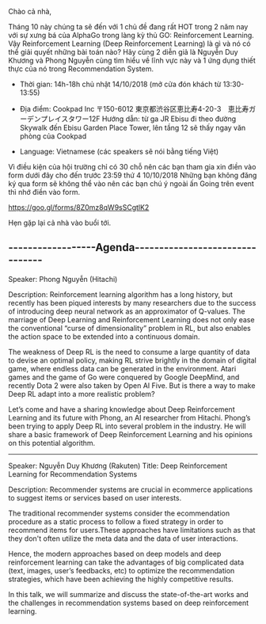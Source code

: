 Chào cả nhà,

Tháng 10 này chúng ta sẽ đến với 1 chủ đề đang rất HOT trong 2 năm nay với sự xưng bá của AlphaGo trong làng kỳ thủ GO: Reinforcement Learning.
Vậy Reinforcement Learning (Deep Reinforcement Learning) là gì và nó có thể giải quyết những bài toán nào? Hãy cùng 2 diễn giả là Nguyễn Duy Khương và Phong Nguyễn
cùng tìm hiểu về lĩnh vực này và 1 ứng dụng thiết thực của nó trong Recommendation System.

- Thời gian: 14h-18h chủ nhật 14/10/2018 (mở cửa đón khách từ 13:30-13:55)
- Địa điểm: Cookpad Inc
  〒150-6012 東京都渋谷区恵比寿4-20-3　恵比寿ガーデンプレイスタワー12F
  Hướng dẫn: từ ga JR Ebisu đi theo đường Skywalk đến Ebisu Garden Place Tower, lên tầng 12 sẽ thấy ngay văn phòng của Cookpad

- Language: Vietnamese (các speakers sẽ nói bằng tiếng Việt)
  
Vì điều kiện của hội trường chỉ có 30 chỗ nên các bạn tham gia xin điền vào form dưới đây cho đến trước 23:59 thứ 4 10/10/2018
Những bạn không đăng ký qua form sẽ không thể vào nên các bạn chú ý ngoài ấn Going trên event thì nhớ điền vào form.

https://goo.gl/forms/8Z0mz8qW9sSCgtlK2

Hẹn gặp lại cả nhà vào buổi tới.

------------------Agenda--------------------------------
--------
Speaker: Phong Nguyễn (Hitachi)

Description:
Reinforcement learning algorithm has a long history, but recently has been piqued interests by many researchers due to the success of introducing deep neural network as an approximator of Q-values. The marriage of Deep Learning and Reinforcement Learning does not only ease the conventional “curse of dimensionality” problem in RL, but also enables the action space to be extended into a continuous domain. 

The weakness of Deep RL is the need to consume a large quantity of data to devise an optimal policy, making RL strive brightly in the domain of digital game, where endless data can be generated in the environment. Atari games and the game of Go were conquered by Google DeepMind, and recently Dota 2 were also taken by Open AI Five. But is there a way to make Deep RL adapt into a more realistic problem? 

Let’s come and have a sharing knowledge about Deep Reinforcement Learning and its future with Phong, an AI researcher from Hitachi. Phong’s been trying to apply Deep RL into several problem in the industry. He will share a basic framework of Deep Reinforcement Learning and his opinions on this potential algorithm. 

--------
Speaker: Nguyễn Duy Khương (Rakuten)
Title: Deep Reinforcement Learning for Recommendation Systems

Description: 
Recommender systems are crucial in ecommerce applications to suggest items or services based on user interests.

The  traditional recommender systems consider the ecommendation procedure as a static process to follow a fixed strategy in order to recommend items for users.These approaches have limitations such as that they don't often utilize the meta data and the data of user interactions.

Hence, the modern approaches based on deep models and  deep reinforcement learning can take the advantages of big complicated data (text, images, user’s feedbacks, etc) to optimize the recommendation strategies, which have been achieving the highly competitive results. 

In this talk, we will summarize and discuss the state-of-the-art works and the challenges in recommendation systems based on deep reinforcement learning.